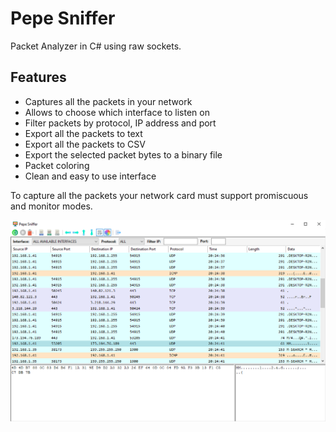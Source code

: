 # Pepe Sniffer
Packet Analyzer in C# using raw sockets.

## Features
- Captures all the packets in your network
- Allows to choose which interface to listen on
- Filter packets by protocol, IP address and port
- Export all the packets to text
- Export all the packets to CSV
- Export the selected packet bytes to a binary file
- Packet coloring
- Clean and easy to use interface

To capture all the packets your network card must support promiscuous and monitor modes.

![Pepe Sniffer](preview.png)
